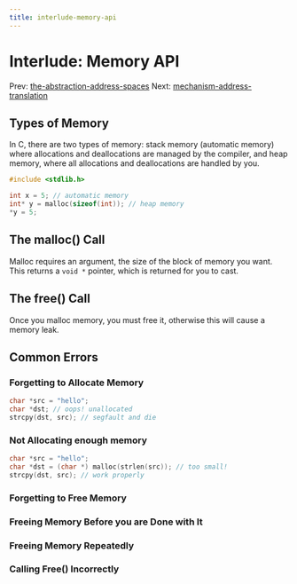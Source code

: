 ```yaml
---
title: interlude-memory-api
---
```


# Interlude: Memory API


Prev:
[the-abstraction-address-spaces](the-abstraction-address-spaces.md)
Next:
[mechanism-address-translation](mechanism-address-translation.md)

## Types of Memory

In C, there are two types of memory: stack memory (automatic memory) where
allocations and deallocations are managed by the compiler, and heap
memory, where all allocations and deallocations are handled by you.

```c 
#include <stdlib.h>

int x = 5; // automatic memory
int* y = malloc(sizeof(int)); // heap memory
*y = 5; 
```

## The malloc() Call

Malloc requires an argument, the size of the block of memory you want.
This returns a `void *` pointer, which is returned for you to cast.


## The free() Call

Once you malloc memory, you must free it, otherwise this will cause a
memory leak. 

## Common Errors 

### Forgetting to Allocate Memory

```c 
char *src = "hello";
char *dst; // oops! unallocated
strcpy(dst, src); // segfault and die
```

### Not Allocating enough memory

```c 
char *src = "hello";
char *dst = (char *) malloc(strlen(src)); // too small!
strcpy(dst, src); // work properly
```

### Forgetting to Free Memory 

### Freeing Memory Before you are Done with It 

### Freeing Memory Repeatedly 

### Calling Free() Incorrectly
